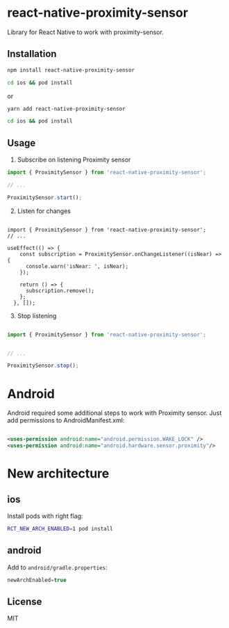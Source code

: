 # react-native-proximity-sensor

Library for React Native to work with proximity-sensor. 

## Installation

```sh
npm install react-native-proximity-sensor

cd ios && pod install
```

or

```sh
yarn add react-native-proximity-sensor

cd ios && pod install
```


## Usage

1. Subscribe on listening Proximity sensor

```js
import { ProximitySensor } from 'react-native-proximity-sensor';

// ...

ProximitySensor.start();


```

2. Listen for changes

```tsx

import { ProximitySensor } from 'react-native-proximity-sensor';
// ...

useEffect(() => {
    const subscription = ProximitySensor.onChangeListener((isNear) => {
      console.warn('isNear: ', isNear);
    });

    return () => {
      subscription.remove();
    };
  }, []);

```

3. Stop listening

```js

import { ProximitySensor } from 'react-native-proximity-sensor';


// ...

ProximitySensor.stop();

```

# Android

Android required some additional steps to work with Proximity sensor. Just add permissions to AndroidManifest.xml:

```xml

<uses-permission android:name="android.permission.WAKE_LOCK" />
<uses-permission android:name="android.hardware.sensor.proximity"/>

```

# New architecture 

## ios

Install pods with right flag:

```sh
RCT_NEW_ARCH_ENABLED=1 pod install
```

## android

Add to `android/gradle.properties`:
```gradle
newArchEnabled=true
```


## License

MIT